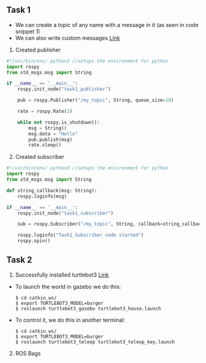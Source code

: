 ## Task 1
* We can create a topic of any name with a message in it (as seen in code snippet 1)
* We can also write custom messages [Link](https://www.youtube.com/watch?v=baAE0i8Rzvg)

1. Created publisher
```python
#!/usr/bin/env/ python3 //setups the environment for python
import rospy
from std_msgs.msg import String

if __name__ == '__main__':
    rospy.init_node("task1_publisher")

    pub = rospy.Publisher("/my_topic", String, queue_size=10)

    rate = rospy.Rate(2)

    while not rospy.is_shutdown():
        msg = String()
        msg.data = "Hello"
        pub.publish(msg)
        rate.sleep()
```

2. Created subscriber
```python
#!/usr/bin/env/ python3 //setups the environment for python
import rospy
from std_msgs.msg import String

def string_callback(msg: String):
    rospy.loginfo(msg)

if __name__ == '__main__':
    rospy.init_node("task1_subscriber")

    sub = rospy.Subscriber("/my_topic", String, callback=string_callback)

    rospy.loginfo("Task1 Subscriber node started")
    rospy.spin()

```

## Task 2
1.  Successfully installed turtlebot3 [Link](https://www.youtube.com/watch?v=9WLBH7mNMcw)
* To launch the world in gazebo we do this:
	```
	$ cd catkin_ws/
	$ export TURTLEBOT3_MODEL=burger
	$ roslaunch turtlebot3_gazebo turtlebot3_house.launch
	```
 * To control it, we do this in another terminal:
	```
	$ cd catkin_ws/
	$ export TURTLEBOT3_MODEL=burger
	$ roslaunch turtlebot3_teleop turtlebot3_teleop_key.launch
	```

 2. ROS Bags